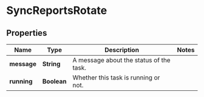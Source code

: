
# SyncReportsRotate

## Properties
Name | Type | Description | Notes
------------ | ------------- | ------------- | -------------
**message** | **String** | A message about the status of the task. | 
**running** | **Boolean** | Whether this task is running or not. | 



